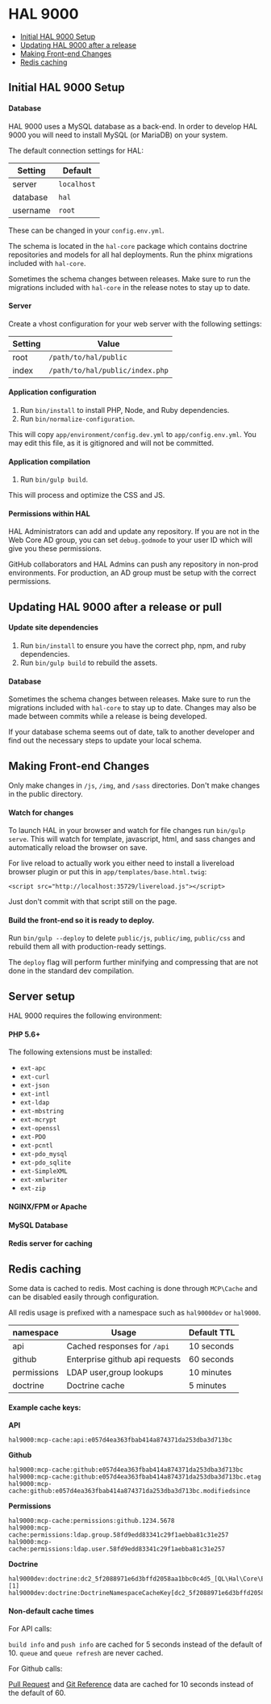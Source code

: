 # HAL 9000

- [Initial HAL 9000 Setup](#initial-hal-9000-setup)
- [Updating HAL 9000 after a release](#updating-hal-9000-after-a-release-or-pull)
- [Making Front-end Changes](#making-front-end-changes)
- [Redis caching](#redis-caching)

## Initial HAL 9000 Setup

#### Database

HAL 9000 uses a MySQL database as a back-end. In order to develop HAL 9000 you will need to install MySQL (or MariaDB) on your system.

The default connection settings for HAL:

Setting   | Default
--------- | -------
server    | `localhost`
database  | `hal`
username  | `root`

These can be changed in your `config.env.yml`.

The schema is located in the `hal-core` package which contains doctrine repositories and models for all hal deployments. Run the phinx migrations included with `hal-core`.

Sometimes the schema changes between releases. Make sure to run the migrations included with `hal-core` in the release notes to stay up to date.

#### Server

Create a vhost configuration for your web server with the following settings:

Setting   | Value
--------- | -------
root      | `/path/to/hal/public`
index     | `/path/to/hal/public/index.php`

#### Application configuration

1. Run `bin/install` to install PHP, Node, and Ruby dependencies.
2. Run `bin/normalize-configuration`.

This will copy `app/environment/config.dev.yml` to `app/config.env.yml`. You may edit this file, as it is gitignored and will not be committed.

#### Application compilation

1. Run `bin/gulp build`.

This will process and optimize the CSS and JS.

#### Permissions within HAL

HAL Administrators can add and update any repository. If you are not in the Web Core AD group, you can set `debug.godmode` to your user ID which will give you these permissions.

GitHub collaborators and HAL Admins can push any repository in non-prod environments. For production, an AD group must be setup with the correct permissions.

## Updating HAL 9000 after a release or pull

#### Update site dependencies

1. Run `bin/install` to ensure you have the correct php, npm, and ruby dependencies.
2. Run `bin/gulp build` to rebuild the assets.

#### Database

Sometimes the schema changes between releases. Make sure to run the migrations included with `hal-core` to stay up to date. Changes may also be made between commits while a release is being developed.

If your database schema seems out of date, talk to another developer and find out the necessary steps to update your local schema.

## Making Front-end Changes

Only make changes in `/js`, `/img`, and `/sass` directories. Don't make changes in the public directory.

#### Watch for changes

To launch HAL in your browser and watch for file changes run `bin/gulp serve`. This will watch for template, javascript, html, and sass changes and automatically reload the browser on save.

For live reload to actually work you either need to install a livereload browser plugin or put this in `app/templates/base.html.twig`:
```
<script src="http://localhost:35729/livereload.js"></script>
```

Just don't commit with that script still on the page.

#### Build the front-end so it is ready to deploy.

Run `bin/gulp --deploy` to delete `public/js`, `public/img`, `public/css` and rebuild them all with production-ready settings.

The `deploy` flag will perform further minifying and compressing that are not done in the standard dev compilation.

## Server setup

HAL 9000 requires the following environment:

#### PHP 5.6+

The following extensions must be installed:

- `ext-apc`
- `ext-curl`
- `ext-json`
- `ext-intl`
- `ext-ldap`
- `ext-mbstring`
- `ext-mcrypt`
- `ext-openssl`
- `ext-PDO`
- `ext-pcntl`
- `ext-pdo_mysql`
- `ext-pdo_sqlite`
- `ext-SimpleXML`
- `ext-xmlwriter`
- `ext-zip`

#### NGINX/FPM or Apache

#### MySQL Database

#### Redis server for caching

## Redis caching

Some data is cached to redis. Most caching is done through `MCP\Cache` and can be disabled easily through configuration.

All redis usage is prefixed with a namespace such as `hal9000dev` or `hal9000`.

namespace   | Usage                           | Default TTL
----------- | ------------------------------- | --------------
api         | Cached responses for `/api`     | 10 seconds
github      | Enterprise github api requests  | 60 seconds
permissions | LDAP user,group lookups         | 10 minutes
doctrine    | Doctrine cache                  | 5 minutes

#### Example cache keys:

**API**
```
hal9000:mcp-cache:api:e057d4ea363fbab414a874371da253dba3d713bc
```

**Github**
```
hal9000:mcp-cache:github:e057d4ea363fbab414a874371da253dba3d713bc
hal9000:mcp-cache:github:e057d4ea363fbab414a874371da253dba3d713bc.etag
hal9000:mcp-cache:github:e057d4ea363fbab414a874371da253dba3d713bc.modifiedsince
```

**Permissions**
```
hal9000:mcp-cache:permissions:github.1234.5678
hal9000:mcp-cache:permissions:ldap.group.58fd9edd83341c29f1aebba81c31e257
hal9000:mcp-cache:permissions:ldap.user.58fd9edd83341c29f1aebba81c31e257
```

**Doctrine**
```
hal9000dev:doctrine:dc2_5f2088971e6d3bffd2058aa1bbc0c4d5_[QL\Hal\Core\Entity\Server$CLASSMETADATA][1]
hal9000dev:doctrine:DoctrineNamespaceCacheKey[dc2_5f2088971e6d3bffd2058aa1bbc0c4d5_]
```

#### Non-default cache times

For API calls:

`build info` and `push info` are cached for 5 seconds instead of the default of 10.
`queue` and `queue refresh` are never cached.

For Github calls:

[Pull Request](https://developer.github.com/v3/pulls/#list-pull-requests) and [Git Reference](https://developer.github.com/v3/git/refs/#get-a-reference) data are cached for 10 seconds instead of the default of 60.


